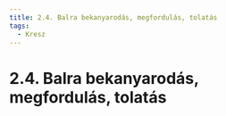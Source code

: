 ```yaml
---
title: 2.4. Balra bekanyarodás, megfordulás, tolatás
tags:
  - Kresz
---
```


# 2.4. Balra bekanyarodás, megfordulás, tolatás